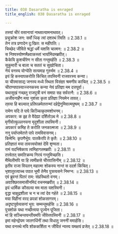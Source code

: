 ```yaml
---
title: 038 Dasaratha is enraged
title_english: 038 Dasaratha is enraged

---
```

<div class="audioEmbed"  caption="श्रीराम-हरिसीताराममूर्ति-घनपाठिभ्यां वचनम्" src="https://archive.org/download/Ramayana-recitation-Sriram-harisItArAmamUrti-Ghanapaati-v2/Kanda_2/Kanda_2_AYK-038-_Ramena_Dashratha_Prathana.mp3"></div>

  
तस्यां चीरं वसानायां नाथवत्यामनाथवत्।  
प्रचुक्रोश जन: सर्वो धिक् त्वां दशरथं त्विति ॥ 2.38.1 ॥   
तेन तत्र प्रणादेन दु:खित: स महीपति:।  
चिच्छेद जीविते श्रद्धां धर्मे यशसि चात्मन: ॥ 2.38.2 ॥   
स निश्वस्योष्णमैक्ष्वाकस्तां भार्यामिदमब्रवीत्।  
कैकेयि कुशचीरेण न सीता गन्तुमर्हति ॥ 2.38.3 ॥   
सुकुमारी च बाला च सततं च सुखोचिता।  
नेयं वनस्य योग्येति सत्यमाह गुरुर्मम ॥ 2.38.4 ॥   
इयं हि कस्यापकरोति किंचित् तपस्विनी राजवरस्य कन्या।  
या चीरमासाद्य जनस्य मध्ये स्थिता विसंज्ञा श्रमणीव काचित् ॥ 2.38.5 ॥   
चीराण्यपास्याज्जनकस्य कन्या नेयं प्रतिज्ञा मम दत्तपूर्वा।  
यथासुखं गच्छतु राजपुत्री वनं समग्रा सह सर्वरत्नै: ॥ 2.38.6 ॥   
अजीवनार्हेण मया नृशंसा कृता प्रतिज्ञा नियमेन तावत्।  
त्वया हि बाल्यात् प्रतिपन्नमेतत्तन्मां दहेद्वेणुमिवात्मपुष्पम् ॥ 2.38.7 ॥   
रामेण यदि ते पापे किञ्चित्कृतमशोभनम्।  
अपकार: क इह ते वैदेह्या दर्शितोऽथ मे ॥ 2.38.8 ॥   
मृगीवोत्फुल्लनयना मृदुशीला तपस्विनी।  
अपकारं कमिह ते करोति जनकात्मजा ॥ 2.38.9 ॥   
ननु पर्याप्तमेतत्ते पापे रामविवासनम्।  
किमेभि: कृपणैर्भूय: पातकैरपि ते कृतै: ॥ 2.38.10 ॥   
प्रतिज्ञातं मया तावत्त्वयोक्तं देवि शृण्वता।  
रामं यदभिषेकाय त्वमिहागतमब्रवी: ॥ 2.38.11 ॥   
तत्त्वेतत् समतिक्रम्य निरयं गन्तुमिच्छसि।  
मैथिलीमपि या हि त्वमीक्षसे चीरवासिनीम् ॥ 2.38.12 ॥   
इतीव राजा विपलन् महात्मा शोकस्य नान्तं स ददर्श किंचित्।  
भृशातुरत्वाच्च पपात भूमौ तेनैव पुत्रव्यसने निमग्न: ॥ 2.38.13 ॥   
एवं ब्रुवन्तं पितरं राम: संप्रस्थितो वनम्।  
अवाक्छिरसमासीनमिदं वचनमब्रवीत् ॥ 2.38.14 ॥   
इयं धार्मिक कौसल्या मम माता यशस्विनी।  
वृद्धा चाक्षुद्रशीला च न च त्वां देव गर्हते ॥ 2.38.15 ॥   
मया विहीनां वरद प्रपन्नां शोकसागरम्।  
अदृष्टपूर्वव्यसनां भूय: सम्मन्तुमर्हसि ॥ 2.38.16 ॥   
पुत्रशोकं यथा नर्च्छेत्त्वया पूज्येन पूजिता।  
मां हि सञ्चिन्तयन्तीयमपि जीवेत्तपस्विनी ॥ 2.38.17 ॥   
इमां महेन्द्रोपम जातगर्धिनीं तथा विधातु जननीं ममार्हसि।  
यथा वनस्थे मयि शोककर्शिता न जीवितं न्यस्य यमक्षयं व्रजेत् ॥ 2.38.18 ॥   